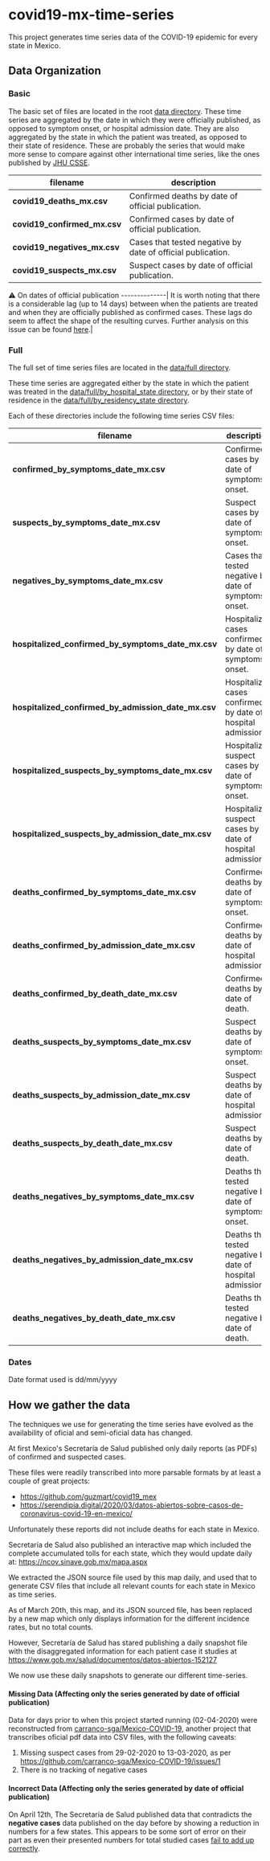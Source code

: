# covid19-mx-time-series

This project generates time series data of the COVID-19 epidemic for every state in Mexico.

## Data Organization

### Basic
The basic set of files are located in the root [data directory](https://github.com/mariorz/covid19-mx-time-series/tree/master/data). These time series are aggregated by the date in which they were officially published, as opposed to symptom onset, or hospital admission date. They are also aggregated by the state in which the patient was treated, as opposed to their state of residence. These are probably the series that would make more sense to compare against other international time series, like the ones published by [JHU CSSE](https://github.com/CSSEGISandData/COVID-19).

filename | description
--------------|--------------
**covid19_deaths_mx.csv**|Confirmed deaths by date of official publication.
**covid19_confirmed_mx.csv**|Confirmed cases by date of official publication.
**covid19_negatives_mx.csv**|Cases that tested negative by date of official publication.
**covid19_suspects_mx.csv**|Suspect cases by date of official publication.

:warning: On dates of official publication
--------------|
It is worth noting that there is a considerable lag (up to 14 days) between when the patients are treated and when they are officially published as confirmed cases. These lags do seem to affect the shape of the resulting curves. Further analysis on this issue can be found [here](https://datos.nexos.com.mx/?p=1351).|

### Full
The full set of time series files are located in the [data/full directory](https://github.com/mariorz/covid19-mx-time-series/tree/master/data/full). 

These time series are aggregated either by the state in which the patient was treated in the [data/full/by_hospital_state directory](https://github.com/mariorz/covid19-mx-time-series/tree/master/data/full/by_hospital_state), or by their state of residence in the [data/full/by_residency_state directory](https://github.com/mariorz/covid19-mx-time-series/tree/master/data/full/by_residency_state). 

Each of these directories include the following time series CSV files:

filename | description
--------------|--------------
**confirmed_by_symptoms_date_mx.csv**|Confirmed cases by date of symptoms onset.
**suspects_by_symptoms_date_mx.csv**|Suspect cases by date of symptoms onset.
**negatives_by_symptoms_date_mx.csv**|Cases that tested negative by date of symptoms onset.
**hospitalized_confirmed_by_symptoms_date_mx.csv**|Hospitalized cases confirmed by date of symptoms onset.
**hospitalized_confirmed_by_admission_date_mx.csv**|Hospitalized cases confirmed by date of hospital admission.
**hospitalized_suspects_by_symptoms_date_mx.csv**|Hospitalized suspect cases by date of symptoms onset.
**hospitalized_suspects_by_admission_date_mx.csv**|Hospitalized suspect cases by date of hospital admission.
**deaths_confirmed_by_symptoms_date_mx.csv**|Confirmed deaths by date of symptoms onset.
**deaths_confirmed_by_admission_date_mx.csv**|Confirmed deaths by date of hospital admission.
**deaths_confirmed_by_death_date_mx.csv**|Confirmed deaths by date of death.
**deaths_suspects_by_symptoms_date_mx.csv**|Suspect deaths by date of symptoms onset.
**deaths_suspects_by_admission_date_mx.csv**|Suspect deaths by date of hospital admission.
**deaths_suspects_by_death_date_mx.csv**|Suspect deaths by date of death.
**deaths_negatives_by_symptoms_date_mx.csv**|Deaths that tested negative by date of symptoms onset.
**deaths_negatives_by_admission_date_mx.csv**|Deaths that tested negative by date of hospital admission.
**deaths_negatives_by_death_date_mx.csv**|Deaths that tested negative by date of death.



### Dates
Date format used is dd/mm/yyyy

## How we gather the data

The techniques we use for generating the time series have evolved as the availability of oficial and semi-oficial data has changed.

At first Mexico's Secretaría de Salud published only daily reports (as PDFs) of confirmed and suspected cases. 

These files were readily transcribed into more parsable formats by at least a couple of great projects:
* https://github.com/guzmart/covid19_mex
* https://serendipia.digital/2020/03/datos-abiertos-sobre-casos-de-coronavirus-covid-19-en-mexico/

Unfortunately these reports did not include deaths for each state in Mexico. 

Secretaría de Salud also published an interactive map which included the complete accumulated tolls for each state, which they would update daily at: https://ncov.sinave.gob.mx/mapa.aspx

We extracted the JSON source file used by this map daily, and used that to generate CSV files that include all relevant counts for each state in Mexico as time series.

As of March 20th, this map, and its JSON sourced file, has been replaced by a new map which only displays information for the different incidence rates, but no total counts.

However, Secretaría de Salud has stared publishing a daily snapshot file with the disaggregated information for each patient case it studies at https://www.gob.mx/salud/documentos/datos-abiertos-152127

We now use these daily snapshots to generate our different time-series.



#### Missing Data (Affecting only the series generated by date of official publication)
Data for days prior to when this project started running (02-04-2020) were reconstructed from [carranco-sga/Mexico-COVID-19](https://github.com/carranco-sga/Mexico-COVID-19), another project that transcribes oficial pdf data into CSV files, with the following caveats:
1) Missing suspect cases from 29-02-2020 to 13-03-2020, as per https://github.com/carranco-sga/Mexico-COVID-19/issues/1
2) There is no tracking of negative cases

#### Incorrect Data (Affecting only the series generated by date of official publication)
On April 12th, The Secretaría de Salud published data that contradicts the **negative cases** data published on the day before by showing a reduction in numbers for a few states. This appears to be some sort of error on their part as even their presented numbers for total studied cases [fail to add up correctly](https://pbs.twimg.com/media/EVfp5M7XsAAyCy1?format=jpg&name=medium).



